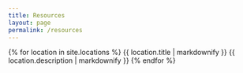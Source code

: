 ```yaml
---
title: Resources
layout: page
permalink: /resources
---
```

{% for location in site.locations %}
    {{ location.title | markdownify }}
    {{ location.description | markdownify }}
{% endfor %}
